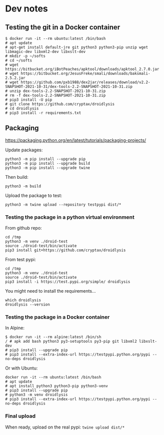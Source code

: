 # Dev notes

## Testing the git in a Docker container

```
$ docker run -it --rm ubuntu:latest /bin/bash
# apt update
# apt-get install default-jre git python3 python3-pip unzip wget libmagic-dev libxml2-dev libxslt-dev
# mkdir -p ~/softs
# cd ~/softs
# wget https://bitbucket.org/iBotPeaches/apktool/downloads/apktool_2.7.0.jar
# wget https://bitbucket.org/JesusFreke/smali/downloads/baksmali-2.5.2.jar
# wget https://github.com/pxb1988/dex2jar/releases/download/v2.2-SNAPSHOT-2021-10-31/dex-tools-2.2-SNAPSHOT-2021-10-31.zip
# unzip dex-tools-2.2-SNAPSHOT-2021-10-31.zip 
# rm -f dex-tools-2.2-SNAPSHOT-2021-10-31.zip 
# pip3 install -U pip
# git clone https://github.com/cryptax/droidlysis
# cd droidlysis
# pip3 install -r requirements.txt
```

## Packaging

https://packaging.python.org/en/latest/tutorials/packaging-projects/

Update packages:

```
python3 -m pip install --upgrade pip
python3 -m pip install --upgrade build
python3 -m pip install --upgrade twine
```

Then build:

```
python3 -m build
```

Upload the package to test:

```
python3 -m twine upload --repository testpypi dist/*
```

### Testing the package in a python virtual environment

From github repo:

```
cd /tmp
python3 -m venv ./droid-test
source ./droid-test/bin/activate
pip3 install git+https://github.com/cryptax/droidlysis
```

From test pypi:
```
cd /tmp
python3 -m venv ./droid-test
source ./droid-test/bin/activate
pip3 install -i https://test.pypi.org/simple/ droidlysis
```

You might need to install the requirements...

```
which droidlysis
droidlysis --version
```

### Testing the package in a Docker container

In Alpine:

```
$ docker run -it --rm alpine:latest /bin/sh
/ # apk add bash python3 py3-setuptools py3-pip git libxml2 libxslt-dev
# pip3 install --upgrade pip
# pip3 install --extra-index-url https://testpypi.python.org/pypi --no-deps droidlysis

```

Or with Ubuntu:

```
docker run -it --rm ubuntu:latest /bin/bash
# apt update
# apt install python3 python3-pip python3-venv
# pip3 install --upgrade pip
# python3 -m venv droidlysis
# pip3 install --extra-index-url https://testpypi.python.org/pypi --no-deps droidlysis
```

### Final upload

When ready, upload on the real pypi: `twine upload dist/*`


